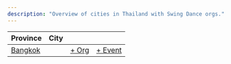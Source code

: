 ```yaml
---
description: "Overview of cities in Thailand with Swing Dance orgs."
---
```


| Province | City | | |
| --- | --- | --- | --- |
| [Bangkok](index.md#bangkok) | | [+ Org](https://github.com/swingdance/orgs/issues/new?assignees=&labels=add+org&projects=&template=02-add_entity.yml&title=%5Bth_TH%5D%20%3CName%3E&region=th_TH&province=Bangkok&city=Bangkok) | [+ Event](https://github.com/swingdance/events/issues/new?assignees=&labels=add+event&projects=&template=02-add_entity.yml&title=%5Bth_TH%5D%20%3CName%3E&region=th_TH&province=Bangkok&city=Bangkok&org_id=) |

